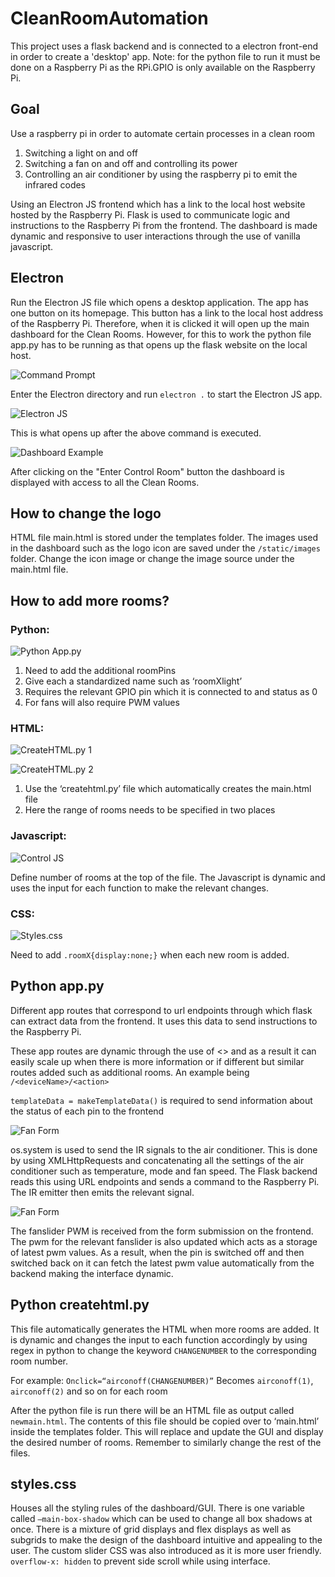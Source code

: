 # CleanRoomAutomation
This project uses a flask backend and is connected to a electron front-end in order to create a 'desktop' app. Note: for the python file to run it must be done on a Raspberry Pi as the RPi.GPIO is only available on the Raspberry Pi. 

## Goal
Use a raspberry pi in order to automate certain processes in a clean room
1. Switching a light on and off
2. Switching a fan on and off and controlling its power
3. Controlling an air conditioner by using the raspberry pi to emit the infrared codes
    
Using an Electron JS frontend which has a link to the local host website hosted by the Raspberry Pi. Flask is used to communicate logic and instructions to the Raspberry Pi from the frontend. The dashboard is made dynamic and responsive to user interactions through the use of vanilla javascript.

## Electron
Run the Electron JS file which opens a desktop application. The app has one button on its homepage. This button has a link to the local host address of the Raspberry Pi. Therefore, when it is clicked it will open up the main dashboard for the Clean Rooms. However, for this to work the python file app.py has to be running as that opens up the flask website on the local host.

![Command Prompt](https://github.com/Tbot101/CleanRoomAutomation/blob/main/pictures/CommandPrompt.JPG?raw=true)

Enter the Electron directory and run `electron .` to start the Electron JS app.

![Electron JS](https://github.com/Tbot101/CleanRoomAutomation/blob/main/pictures/ElectronJS.JPG?raw=true)

This is what opens up after the above command is executed. 

![Dashboard Example](https://github.com/Tbot101/CleanRoomAutomation/blob/main/pictures/Dashboard.JPG?raw=true)

After clicking on the "Enter Control Room" button the dashboard is displayed with access to all the Clean Rooms.


## How to change the logo
HTML file main.html is stored under the templates folder. The images used in the dashboard such as the logo icon are saved under the `/static/images` folder. Change the icon image or change the image source under the main.html file. 

## How to add more rooms?

### Python:
![Python App.py](https://github.com/Tbot101/CleanRoomAutomation/blob/main/pictures/AppPY.JPG?raw=true)

1. Need to add the additional roomPins
2. Give each a standardized name such as ‘roomXlight’
3. Requires the relevant GPIO pin which it is connected to and status as 0
4. For fans will also require PWM values
    
### HTML:
![CreateHTML.py 1](https://github.com/Tbot101/CleanRoomAutomation/blob/main/pictures/CreateHTML1.JPG?raw=true)

![CreateHTML.py 2](https://github.com/Tbot101/CleanRoomAutomation/blob/main/pictures/CreateHTML2.JPG?raw=true)

1. Use the ‘createhtml.py’ file which automatically creates the main.html file
2. Here the range of rooms needs to be specified in two places

### Javascript:
![Control JS](https://github.com/Tbot101/CleanRoomAutomation/blob/main/pictures/ControlJS.JPG?raw=true)

Define number of rooms at the top of the file. The Javascript is dynamic and uses the input for each function to make the relevant changes.

### CSS:
![Styles.css](https://github.com/Tbot101/CleanRoomAutomation/blob/main/pictures/Styles.JPG?raw=true)

Need to add `.roomX{display:none;}` when each new room is added.

## Python app.py

Different app routes that correspond to url endpoints through which flask can extract data from the frontend. It uses this data to send instructions to the Raspberry Pi.

These app routes are dynamic through the use of <> and as a result it can easily scale up when there is more information or if different but similar routes added such as additional rooms. An example being `/<deviceName>/<action>`
    
`templateData = makeTemplateData()` is required to send information about the status of each pin to the frontend 

![Fan Form](https://github.com/Tbot101/CleanRoomAutomation/blob/main/pictures/AppPY_AirconSignal.JPG?raw=true)

os.system is used to send the IR signals to the air conditioner. This is done by using XMLHttpRequests and concatenating all the settings of the air conditioner such as temperature, mode and fan speed. The Flask backend reads this using URL endpoints and sends a command to the Raspberry Pi. The IR emitter then emits the relevant signal.

![Fan Form](https://github.com/Tbot101/CleanRoomAutomation/blob/main/pictures/AppPY_FanForm.JPG?raw=true)

The fanslider PWM is received from the form submission on the frontend. The pwm for the relevant fanslider is also updated which acts as a storage of latest pwm values. As a result, when the pin is switched off and then switched back on it can fetch the latest pwm value automatically from the backend making the interface dynamic.


## Python createhtml.py

This file automatically generates the HTML when more rooms are added. It is dynamic and changes the input to each function accordingly by using regex in python to change the keyword `CHANGENUMBER` to the corresponding room number. 

For example:
`Onclick=“airconoff(CHANGENUMBER)”`
Becomes `airconoff(1)`, `airconoff(2)` and so on for each room

After the python file is run there will be an HTML file as output called `newmain.html`. The contents of this file should be copied over to ‘main.html’ inside the templates folder. This will replace and update the GUI and display the desired number of rooms. Remember to similarly change the rest of the files.

## styles.css
Houses all the styling rules of the dashboard/GUI. There is one variable called `—main-box-shadow` which can be used to change all box shadows at once. There is a mixture of grid displays and flex displays as well as subgrids to make the design of the dashboard intuitive and appealing to the user. The custom slider CSS was also introduced as it is more user friendly. `overflow-x: hidden` to prevent side scroll while using interface.
